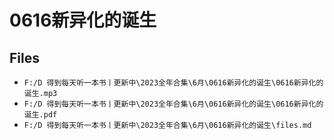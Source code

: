 # 0616新异化的诞生

## Files

- `F:/D 得到每天听一本书丨更新中\2023全年合集\6月\0616新异化的诞生\0616新异化的诞生.mp3`
- `F:/D 得到每天听一本书丨更新中\2023全年合集\6月\0616新异化的诞生\0616新异化的诞生.pdf`
- `F:/D 得到每天听一本书丨更新中\2023全年合集\6月\0616新异化的诞生\files.md`
